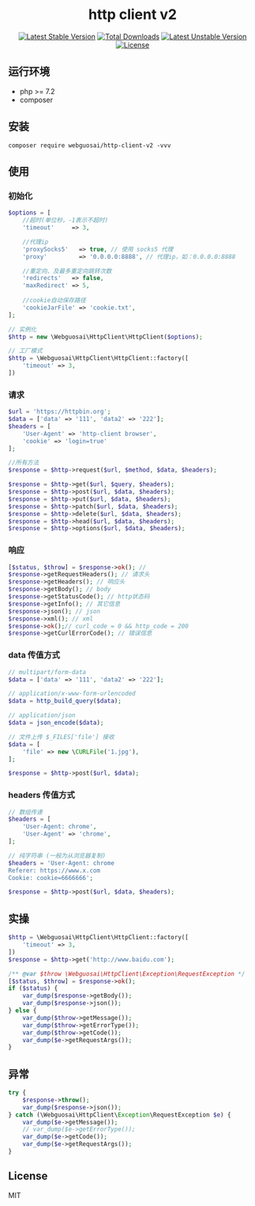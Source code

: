 <h1 align="center">http client v2</h1>

<p align="center">
<a href="https://packagist.org/packages/webguosai/http-client-v2"><img src="https://poser.pugx.org/webguosai/http-client-v2/v/stable" alt="Latest Stable Version"></a>
<a href="https://packagist.org/packages/webguosai/http-client-v2"><img src="https://poser.pugx.org/webguosai/http-client-v2/downloads" alt="Total Downloads"></a>
<a href="https://packagist.org/packages/webguosai/http-client-v2"><img src="https://poser.pugx.org/webguosai/http-client-v2/v/unstable" alt="Latest Unstable Version"></a>
<a href="https://packagist.org/packages/webguosai/http-client-v2"><img src="https://poser.pugx.org/webguosai/http-client-v2/license" alt="License"></a>
</p>

## 运行环境

- php >= 7.2
- composer

## 安装

```Shell
composer require webguosai/http-client-v2 -vvv
```

## 使用
### 初始化
```php
$options = [
    //超时(单位秒，-1表示不超时)
    'timeout'     => 3,

    //代理ip
    'proxySocks5'   => true, // 使用 socks5 代理
    'proxy'         => '0.0.0.0:8888', // 代理ip，如：0.0.0.0:8888

    //重定向、及最多重定向跳转次数
    'redirects'   => false,
    'maxRedirect' => 5,
    
    //cookie自动保存路径
    'cookieJarFile' => 'cookie.txt',
];

// 实例化
$http = new \Webguosai\HttpClient\HttpClient($options);

// 工厂模式
$http = \Webguosai\HttpClient\HttpClient::factory([
    'timeout' => 3,
])
```

### 请求
```php
$url = 'https://httpbin.org';
$data = ['data' => '111', 'data2' => '222'];
$headers = [
    'User-Agent' => 'http-client browser',
    'cookie' => 'login=true'
];

//所有方法
$response = $http->request($url, $method, $data, $headers);

$response = $http->get($url, $query, $headers);
$response = $http->post($url, $data, $headers);
$response = $http->put($url, $data, $headers);
$response = $http->patch($url, $data, $headers);
$response = $http->delete($url, $data, $headers);
$response = $http->head($url, $data, $headers);
$response = $http->options($url, $data, $headers);
```

### 响应
```php
[$status, $throw] = $response->ok(); //
$response->getRequestHeaders(); // 请求头
$response->getHeaders(); // 响应头
$response->getBody(); // body
$response->getStatusCode(); // http状态码
$response->getInfo(); // 其它信息
$response->json(); // json
$response->xml(); // xml
$response->ok();// curl_code = 0 && http_code = 200
$response->getCurlErrorCode(); // 错误信息
```

### data 传值方式
```php
// multipart/form-data
$data = ['data' => '111', 'data2' => '222'];

// application/x-www-form-urlencoded
$data = http_build_query($data); 

// application/json
$data = json_encode($data); 

// 文件上传 $_FILES['file'] 接收
$data = [
    'file' => new \CURLFile('1.jpg'),
];

$response = $http->post($url, $data);
```

### headers 传值方式
```php
// 数组传递 
$headers = [
    'User-Agent: chrome',
    'User-Agent' => 'chrome',
];

// 纯字符串 (一般为从浏览器复制)
$headers = 'User-Agent: chrome
Referer: https://www.x.com
Cookie: cookie=6666666';

$response = $http->post($url, $data, $headers);
```


## 实操
```php
$http = \Webguosai\HttpClient\HttpClient::factory([
    'timeout' => 3,
])
$response = $http->get('http://www.baidu.com');

/** @var $throw \Webguosai\HttpClient\Exception\RequestException */
[$status, $throw] = $response->ok();
if ($status) {
    var_dump($response->getBody());
    var_dump($response->json());
} else {
    var_dump($throw->getMessage());
    var_dump($throw->getErrorType());
    var_dump($throw->getCode());
    var_dump($e->getRequestArgs());
}
```

## 异常

```php
try {
    $response->throw();
    var_dump($response->json());
} catch (\Webguosai\HttpClient\Exception\RequestException $e) {
    var_dump($e->getMessage());
    // var_dump($e->getErrorType());
    var_dump($e->getCode());
    var_dump($e->getRequestArgs());
}
```

## License

MIT
